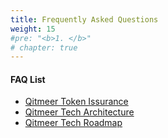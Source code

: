 ```yaml
---
title: Frequently Asked Questions
weight: 15
#pre: "<b>1. </b>"
# chapter: true
---
```


#### FAQ List

- [Qitmeer Token Issurance](./qitmeer-token-issurance)
- [Qitmeer Tech Architecture](./qitmeer-tech-architecture)
- [Qitmeer Tech Roadmap](./qitmeer-tech-roadmap)